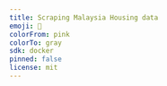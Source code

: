 ```yaml
---
title: Scraping Malaysia Housing data
emoji: 🏃
colorFrom: pink
colorTo: gray
sdk: docker
pinned: false
license: mit
---
```


<!--
used by huggingface only, default readme page is overriden by index.md, set by .gitattributes
--!>

